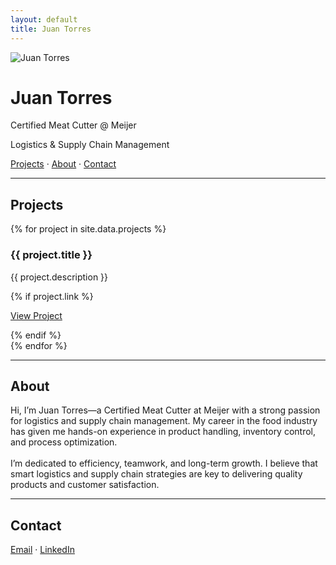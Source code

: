 ```yaml
---
layout: default
title: Juan Torres
---
```


<div class="intro">
  <img src="/assets/img/juan-torres.jpg" alt="Juan Torres" class="profile-photo">
  <h1>Juan Torres</h1>
  <p>Certified Meat Cutter @ Meijer</p>
  <p>Logistics & Supply Chain Management</p>
  <p>
    <a href="#projects">Projects</a> &middot;
    <a href="#about">About</a> &middot;
    <a href="#contact">Contact</a>
  </p>
</div>

<hr>

<div id="projects">
  <h2>Projects</h2>
  {% for project in site.data.projects %}
    <div class="project-card">
      <h3>{{ project.title }}</h3>
      <p>{{ project.description }}</p>
      {% if project.link %}
        <p><a href="{{ project.link }}" target="_blank">View Project</a></p>
      {% endif %}
    </div>
  {% endfor %}
</div>

<hr>

<div id="about">
  <h2>About</h2>
  <p>
    Hi, I’m Juan Torres—a Certified Meat Cutter at Meijer with a strong passion for logistics and supply chain management. My career in the food industry has given me hands-on experience in product handling, inventory control, and process optimization.<br><br>
    I’m dedicated to efficiency, teamwork, and long-term growth. I believe that smart logistics and supply chain strategies are key to delivering quality products and customer satisfaction.
  </p>
</div>

<hr>

<div id="contact">
  <h2>Contact</h2>
  <p>
    <a href="mailto:juan.torres@email.com">Email</a> &middot;
    <a href="https://www.linkedin.com/in/juan-torres/">LinkedIn</a>
  </p>
</div>
